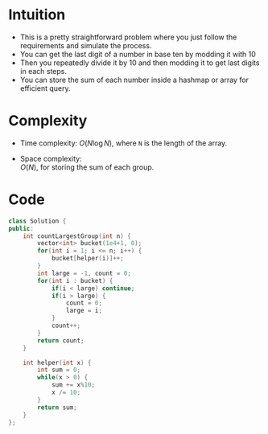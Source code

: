 # Intuition
- This is a pretty straightforward problem where you just follow the requirements and simulate the process.
- You can get the last digit of a number in base ten by modding it with 10
- Then you repeatedly divide it by 10 and then modding it to get last digits in each steps.
- You can store the sum of each number inside a hashmap or array for efficient query.

# Complexity
- Time complexity:
  $O(N \log N)$, where `N` is the length of the array. 

- Space complexity:  
  $O(N)$, for storing the sum of each group.

# Code
```cpp
class Solution {
public:
    int countLargestGroup(int n) {
        vector<int> bucket(1e4+1, 0);
        for(int i = 1; i <= n; i++) {
            bucket[helper(i)]++;
        }
        int large = -1, count = 0;
        for(int i : bucket) {
            if(i < large) continue;
            if(i > large) {
                count = 0;
                large = i;
            }
            count++;
        }
        return count;
    }

    int helper(int x) {
        int sum = 0;
        while(x > 0) {
            sum += x%10;
            x /= 10;
        }
        return sum;
    }
};
```                                                                                                                                                                                                                                                                     